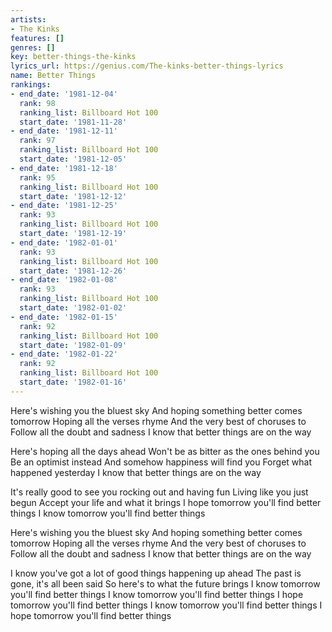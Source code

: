 ```yaml
---
artists:
- The Kinks
features: []
genres: []
key: better-things-the-kinks
lyrics_url: https://genius.com/The-kinks-better-things-lyrics
name: Better Things
rankings:
- end_date: '1981-12-04'
  rank: 98
  ranking_list: Billboard Hot 100
  start_date: '1981-11-28'
- end_date: '1981-12-11'
  rank: 97
  ranking_list: Billboard Hot 100
  start_date: '1981-12-05'
- end_date: '1981-12-18'
  rank: 95
  ranking_list: Billboard Hot 100
  start_date: '1981-12-12'
- end_date: '1981-12-25'
  rank: 93
  ranking_list: Billboard Hot 100
  start_date: '1981-12-19'
- end_date: '1982-01-01'
  rank: 93
  ranking_list: Billboard Hot 100
  start_date: '1981-12-26'
- end_date: '1982-01-08'
  rank: 93
  ranking_list: Billboard Hot 100
  start_date: '1982-01-02'
- end_date: '1982-01-15'
  rank: 92
  ranking_list: Billboard Hot 100
  start_date: '1982-01-09'
- end_date: '1982-01-22'
  rank: 92
  ranking_list: Billboard Hot 100
  start_date: '1982-01-16'
---
```

Here's wishing you the bluest sky
And hoping something better comes tomorrow
Hoping all the verses rhyme
And the very best of choruses to
Follow all the doubt and sadness
I know that better things are on the way

Here's hoping all the days ahead
Won't be as bitter as the ones behind you
Be an optimist instead
And somehow happiness will find you
Forget what happened yesterday
I know that better things are on the way

It's really good to see you rocking out and having fun
Living like you just begun
Accept your life and what it brings
I hope tomorrow you'll find better things
I know tomorrow you'll find better things

Here's wishing you the bluest sky
And hoping something better comes tomorrow
Hoping all the verses rhyme
And the very best of choruses to
Follow all the doubt and sadness
I know that better things are on the way

I know you've got a lot of good things happening up ahead
The past is gone, it's all been said
So here's to what the future brings
I know tomorrow you'll find better things
I know tomorrow you'll find better things
I hope tomorrow you'll find better things
I know tomorrow you'll find better things
I hope tomorrow you'll find better things
